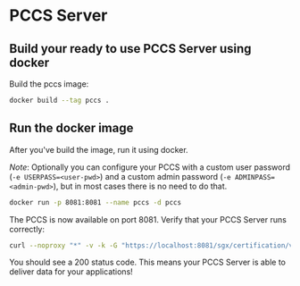 # PCCS Server

## Build your ready to use PCCS Server using docker

Build the pccs image:

```bash
docker build --tag pccs .
```

## Run the docker image

After you've build the image, run it using docker.

*Note*: Optionally you can configure your PCCS with a custom user password (`-e USERPASS=<user-pwd>`)
and a custom admin password (`-e ADMINPASS=<admin-pwd>`), but in most cases there is no need to do that.

```bash
docker run -p 8081:8081 --name pccs -d pccs
```

The PCCS is now available on port 8081. Verify that your PCCS Server runs correctly:

```bash
curl --noproxy "*" -v -k -G "https://localhost:8081/sgx/certification/v4/rootcacrl"
```

You should see a 200 status code. This means your PCCS Server is able to deliver data for your applications!
